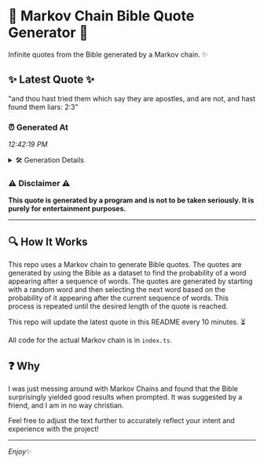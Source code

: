 # 📖 Markov Chain Bible Quote Generator 📖

Infinite quotes from the Bible generated by a Markov chain. ✨

## ✨ Latest Quote ✨
"and thou hast tried them which say they are apostles, and are not, and hast found them liars: 2:3"

### ⏰ Generated At
*12:42:19 PM*

<details>
    <summary>🛠️ Generation Details</summary>
    <p>
        <strong>🌱 Seed:</strong> and<br>
        <strong>🔄 Iterations:</strong> 18<br>
        <strong>📜 Context History:</strong><br>[ and ]: thou<br>[ and, thou ]: hast<br>[ and, thou, hast ]: tried<br>[ and, thou, hast, tried ]: them<br>[ and, thou, hast, tried, them ]: which<br>[ and, thou, hast, tried, them, which ]: say<br>[ thou, hast, tried, them, which, say ]: they<br>[ hast, tried, them, which, say, they ]: are<br>[ tried, them, which, say, they, are ]: apostles,<br>[ them, which, say, they, are, apostles, ]: and<br>[ which, say, they, are, apostles,, and ]: are<br>[ say, they, are, apostles,, and, are ]: not,<br>[ they, are, apostles,, and, are, not, ]: and<br>[ are, apostles,, and, are, not,, and ]: hast<br>[ apostles,, and, are, not,, and, hast ]: found<br>[ and, are, not,, and, hast, found ]: them<br>[ are, not,, and, hast, found, them ]: liars:<br>[ not,, and, hast, found, them, liars: ]: 2:3<br>
    </p>
</details>

### ⚠️ Disclaimer ⚠️
**This quote is generated by a program and is not to be taken seriously. It is purely for entertainment purposes.**

---

## 🔍 How It Works

This repo uses a Markov chain to generate Bible quotes. The quotes are generated by using the Bible as a dataset to find the probability of a word appearing after a sequence of words. The quotes are generated by starting with a random word and then selecting the next word based on the probability of it appearing after the current sequence of words. This process is repeated until the desired length of the quote is reached.

This repo will update the latest quote in this README every 10 minutes. ⏳

All code for the actual Markov chain is in `index.ts`.

## ❓ Why

I was just messing around with Markov Chains and found that the Bible surprisingly yielded good results when prompted. 
It was suggested by a friend, and I am in no way christian.

Feel free to adjust the text further to accurately reflect your intent and experience with the project!

---

*Enjoy*✨
